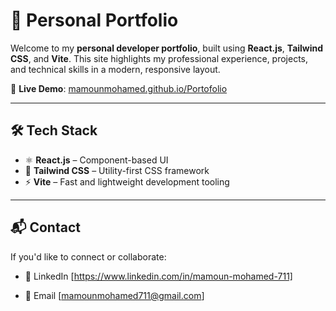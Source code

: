 # 🚀 Personal Portfolio

Welcome to my **personal developer portfolio**, built using **React.js**, **Tailwind CSS**, and **Vite**. This site highlights my professional experience, projects, and technical skills in a modern, responsive layout.

🔗 **Live Demo**: [mamounmohamed.github.io/Portofolio](https://mamounmohamed.github.io/Portofolio/)

---

## 🛠️ Tech Stack

- ⚛️ **React.js** – Component-based UI
- 💨 **Tailwind CSS** – Utility-first CSS framework
- ⚡ **Vite** – Fast and lightweight development tooling

---

## 📬 Contact
If you'd like to connect or collaborate:

- 🔗 LinkedIn 
[https://www.linkedin.com/in/mamoun-mohamed-711]

- 📧 Email 
[mamounmohamed711@gmail.com]

